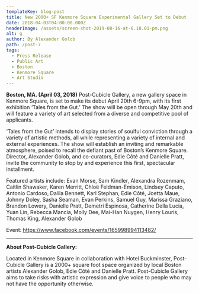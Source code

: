 ```yaml
---
templateKey: blog-post
title: New 2000+ SF Kenmore Square Experimental Gallery Set to Debut
date: 2018-04-03T04:00:00.000Z
headerImage: /assets/screen-shot-2019-08-16-at-6.18.01-pm.png
alt: g
author: By Alexander Golob
path: /post-7
tags:
  - Press Release
  - Public Art
  - Boston
  - Kenmore Square
  - Art Studio
---
```

**Boston, MA. (April 03, 2018)** Post-Cubicle Gallery, a new gallery space in Kenmore Square, is set to make its debut April 20th 6-9pm, with its first exhibition ‘Tales from the Gut.’ The show will be open through May 20th and will feature a variety of art selected from a diverse and competitive pool of applicants.

‘Tales from the Gut’ intends to display stories of soulful conviction through a variety of artistic methods, all while representing a variety of internal and external experiences. The show will establish an inviting and remarkable atmosphere, poised to recall the defiant past of Boston’s Kenmore Square. Director, Alexander Golob, and co-curators, Edie Côté and Danielle Pratt, invite the community to stop by and experience this first, spectacular installment.

Featured artists include: Evan Morse, Sam Kindler, Alexandra Rozenmam, Caitlin Shawaker, Karen Merritt, Chloë Feldman-Emison, Lindsey Caputo, Antonio Cardoso, Dalila Bennett, Karl Stephan, Edie Côté, Joetta Maue, Johnny Doley, Sasha Seaman, Evan Perkins, Samuel Guy, Marissa Graziano, Brandon Lowery, Danielle Pratt, Demetri Espinosa, Catherine Della Lucia, Yuan Lin, Rebecca Mancia, Molly Dee, Mai-Han Nuygen, Henry Louris, Thomas King, Alexander Golob 

Event: https://www.facebook.com/events/165998994113482/

****

**About Post-Cubicle Gallery:**

Located in Kenmore Square in collaboration with Hotel Buckminster, Post-Cubicle Gallery is a 2000+ square foot space organized by local Boston artists Alexander Golob, Edie Côté and Danielle Pratt. Post-Cubicle Gallery aims to take risks with artistic expression and give voice to people who may not have the opportunity otherwise.
